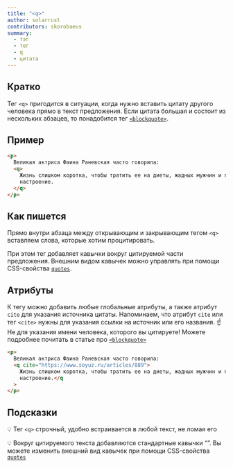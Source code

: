 ```yaml
---
title: "<q>"
author: solarrust
contributors: skorobaeus
summary:
  - тэг
  - тег
  - q
  - цитата
---
```


## Кратко

Тег `<q>` пригодится в ситуации, когда нужно вставить цитату другого человека прямо в текст предложения. Если цитата большая и состоит из нескольких абзацев, то понадобится тег [`<blockquote>`](/html/doka/blockquote).

## Пример

```html
<p>
  Великая актриса Фаина Раневская часто говорила:
  <q>
    Жизнь слишком коротка, чтобы тратить ее на диеты, жадных мужчин и плохое
    настроение.
  </q>
</p>
```

## Как пишется

Прямо внутри абзаца между открывающим и закрывающим тегом `<q>` вставляем слова, которые хотим процитировать.

При этом тег добавляет кавычки вокруг цитируемой части предложения. Внешним видом кавычек можно управлять при помощи CSS-свойства [`quotes`](/css/doka/quotes/).

## Атрибуты

К тегу можно добавить любые глобальные атрибуты, а также атрибут `cite` для указания источника цитаты. Напоминаем, что атрибут `cite` или тег `<cite>` нужны для указания ссылки на источник или его названия. ☝️ Не для указания имени человека, которого вы цитируете! Можете подробнее почитать в статье про [`<blockquote>`](/html/doka/blockquote)

```html
<p>
  Великая актриса Фаина Раневская часто говорила:
  <q cite="https://www.soyuz.ru/articles/889">
    Жизнь слишком коротка, чтобы тратить ее на диеты, жадных мужчин и плохое
    настроение.</q
  >
</p>
```

## Подсказки

💡 Тег `<q>` строчный, удобно встраивается в любой текст, не ломая его

💡 Вокруг цитируемого текста добавляются стандартные кавычки “”. Вы можете изменить внешний вид кавычек при помощи CSS-свойства [`quotes`](/css/doka/quotes/)
